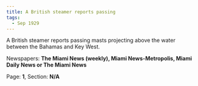 ```yaml
---  
title: A British steamer reports passing  
tags:  
  - Sep 1929  
---  
```

  
A British steamer reports passing masts projecting above the water between the Bahamas and Key West.  
  
Newspapers: **The Miami News (weekly), Miami News-Metropolis, Miami Daily News or The Miami News**  
  
Page: **1**, Section: **N/A** 
